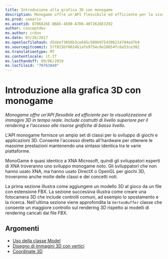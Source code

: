 ```yaml
---
title: Introduzione alla grafica 3D con monogame
description: Monogame offre un'API flessibile ed efficiente per la visualizzazione di immagini 3D in tempo reale. Include costrutti di livello superiore per il rendering e l'accesso alle risorse grafiche di basso livello.
ms.prod: xamarin
ms.assetid: 8706826E-8BA5-4E00-A7D6-4072626E3292
author: conceptdev
ms.author: crdun
ms.date: 03/28/2017
ms.openlocfilehash: d5deef3056b3ce645c509b9754306214704ed7b9
ms.sourcegitcommit: 57f815bf0024b1afe9754c0e28054fc0a53ce302
ms.translationtype: MT
ms.contentlocale: it-IT
ms.lasthandoff: 09/06/2019
ms.locfileid: "70763840"
---
```

# <a name="introduction-to-3d-graphics-with-monogame"></a>Introduzione alla grafica 3D con monogame

_Monogame offre un'API flessibile ed efficiente per la visualizzazione di immagini 3D in tempo reale. Include costrutti di livello superiore per il rendering e l'accesso alle risorse grafiche di basso livello._

L'API monogame fornisce un ampio set di classi per lo sviluppo di giochi e applicazioni 3D. Consente l'accesso diretto all'hardware per ottenere le massime prestazioni mantenendo una sintassi identica tra le varie piattaforme.

MonoGame è quasi identico a XNA Microsoft, quindi gli sviluppatori esperti di XNA troveranno uno sviluppo monogame noto. Gli sviluppatori che non hanno usato XNA, ma hanno usato DirectX o OpenGL per giochi 3D, troveranno anche molte delle classi e dei concetti noti.

La prima sezione illustra come aggiungere un modello 3D al gioco da un file con estensione FBX. La sezione successiva illustra come creare una fotocamera 3D che include controlli comuni, ad esempio lo spostamento e la ricerca. Nell'ultima sezione viene approfondita la `VertexBuffer` classe che consente un maggiore controllo sul rendering 3D rispetto ai modelli di rendering caricati dai file FBX.

## <a name="topics"></a>Argomenti

- [Uso della classe Model](~/graphics-games/monogame/3d/part1.md)
- [Disegno di immagini 3D con vertici](~/graphics-games/monogame/3d/part2.md)
- [Coordinate 3D](~/graphics-games/monogame/3d/part3.md)

